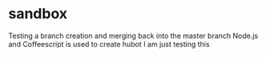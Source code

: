 # sandbox
Testing a branch creation and merging back into the master branch
Node.js and Coffeescript is used to create hubot
I am just testing this
